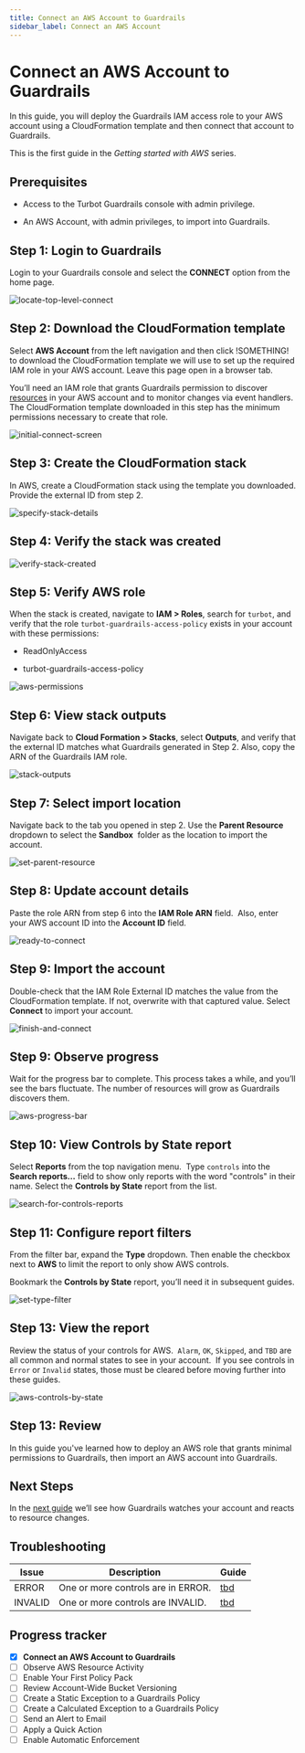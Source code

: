 ```yaml
---
title: Connect an AWS Account to Guardrails
sidebar_label: Connect an AWS Account
---
```


# Connect an AWS Account to Guardrails

In this guide, you will deploy the Guardrails IAM access role to your AWS account using a CloudFormation template and then connect that account to Guardrails. 

This is the first guide in the *Getting started with AWS* series.

## Prerequisites

- Access to the Turbot Guardrails console with admin privilege.

- An AWS Account, with admin privileges, to import into Guardrails.

## Step 1: Login to Guardrails

Login to your Guardrails console and select the **CONNECT** option from the home page. 

<p><img alt="locate-top-level-connect" src="/images/docs/guardrails/getting-started/getting-started-aws/connect-an-account/locate-top-level-connect.png"/></p>

## Step 2: Download the CloudFormation template

Select **AWS Account** from the left navigation and then click !SOMETHING! to download the CloudFormation template we will use to set up the required IAM role in your AWS account. Leave this page open in a browser tab.

You’ll need an IAM role that grants Guardrails permission to discover [resources](/guardrails/docs/reference/glossary#resource) in your AWS account and to monitor changes via event handlers. The CloudFormation template downloaded in this step has the minimum permissions necessary to create that role.

<p><img alt="initial-connect-screen" src="/images/docs/guardrails/getting-started/getting-started-aws/connect-an-account/initial-connect-screen.png"/></p>

## Step 3: Create the CloudFormation stack

In AWS, create a CloudFormation stack using the template you downloaded. Provide the external ID from step 2.

<p><img alt="specify-stack-details" src="/images/docs/guardrails/getting-started/getting-started-aws/connect-an-account/specify-stack-details.png"/></p>

## Step 4: Verify the stack was created

<p><img alt="verify-stack-created" src="/images/docs/guardrails/getting-started/getting-started-aws/connect-an-account/stack-created.png"/></p>

## Step 5: Verify AWS role

When the stack is created, navigate to **IAM > Roles**, search for `turbot`, and verify that the role `turbot-guardrails-access-policy` exists in your account with these permissions: 
 
- ReadOnlyAccess 

- turbot-guardrails-access-policy

<p><img alt="aws-permissions" src="/images/docs/guardrails/getting-started/getting-started-aws/connect-an-account/aws-permissions.png"/></p>

## Step 6: View stack outputs

Navigate back to **Cloud Formation > Stacks**, select **Outputs**, and verify that the external ID matches what Guardrails generated in Step 2. Also, copy the ARN of the Guardrails IAM role.

<p><img alt="stack-outputs" src="/images/docs/guardrails/getting-started/getting-started-aws/connect-an-account/stack-outputs.png"/></p>

## Step 7: Select import location

Navigate back to the tab you opened in step 2. Use the **Parent Resource** dropdown to select the **Sandbox**  folder as the location to import the account.

<p><img alt="set-parent-resource" src="/images/docs/guardrails/getting-started/getting-started-aws/connect-an-account/set-parent-resource.png"/></p>

## Step 8: Update account details

Paste the role ARN from step 6 into the **IAM Role ARN** field.  Also, enter your AWS account ID into the **Account ID** field.

<p><img alt="ready-to-connect" src="/images/docs/guardrails/getting-started/getting-started-aws/connect-an-account/ready-to-connect.png"/></p>

## Step 9: Import the account

Double-check that the IAM Role External ID matches the value from the CloudFormation template. If not, overwrite with that captured value. Select **Connect** to import your account.


<p><img alt="finish-and-connect" src="/images/docs/guardrails/getting-started/getting-started-aws/connect-an-account/finish-and-connect.png"/></p>

## Step 9: Observe progress

Wait for the progress bar to complete. This process takes a while, and you’ll see the bars fluctuate. The number of resources will grow as Guardrails discovers them.

<p><img alt="aws-progress-bar" src="/images/docs/guardrails/getting-started/getting-started-aws/connect-an-account/aws-progress-bar.png"/></p>

## Step 10: View Controls by State report

Select **Reports** from the top navigation menu.  Type `controls` into the **Search reports…** field to show only reports with the word "controls" in their name. Select the **Controls by State** report from the list. 

<p><img alt="search-for-controls-reports" src="/images/docs/guardrails/getting-started/getting-started-aws/connect-an-account/search-for-controls-reports.png"/></p>

## Step 11: Configure report filters

From the filter bar, expand the **Type** dropdown. Then enable the checkbox next to **AWS** to limit the report to only show AWS controls.
 
Bookmark the **Controls by State** report, you’ll need it in subsequent guides. 

<p><img alt="set-type-filter" src="/images/docs/guardrails/getting-started/getting-started-aws/connect-an-account/set-type-filter.png"/></p>

## Step 13: View the report

Review the status of your controls for AWS.  `Alarm`, `OK`, `Skipped`, and `TBD` are all common and normal states to see in your account.  If you see controls in `Error` or `Invalid` states, those must be cleared before moving further into these guides.  

<p><img alt="aws-controls-by-state" src="/images/docs/guardrails/getting-started/getting-started-aws/connect-an-account/aws-controls-by-state.png"/></p>

## Step 13: Review

In this guide you've learned how to deploy an AWS role that grants minimal permissions to Guardrails, then import an AWS account into Guardrails.

## Next Steps

In the [next guide](/guardrails/docs/getting-started/getting-started-aws/observe-aws-activity) we’ll see how Guardrails watches your account and reacts to resource changes.

## Troubleshooting

| Issue | Description | Guide |
|--|--|--|
| ERROR | One or more controls are in ERROR. | [tbd]() |
| INVALID | One or more controls are INVALID. | [tbd]() |

 
## Progress tracker

- [x] **Connect an AWS Account to Guardrails**
- [ ] Observe AWS Resource Activity
- [ ] Enable Your First Policy Pack
- [ ] Review Account-Wide Bucket Versioning
- [ ] Create a Static Exception to a Guardrails Policy
- [ ] Create a Calculated Exception to a Guardrails Policy
- [ ] Send an Alert to Email
- [ ] Apply a Quick Action
- [ ] Enable Automatic Enforcement
